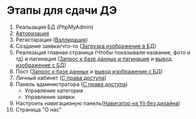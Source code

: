 # Этапы для сдачи ДЭ

1. Реальзация БД (PhpMyAdmin)
1. [Авторизация](auth.md)
1. Регистарация ([Валлидация](validate.md))
1. Создание заявки/что-то ([Загрузка изображение в БД](load-img.md))
1. Реализация главная страница (Чтобы показывали название, фото и тд) и пагинация ([Запрос к базе данных и пагинация](database-query-and-pagination.md) и [вывод изображение с БД](img.md))
1. Пост ([Запрос к базе данных](database-query-and-pagination.md) и [вывод изображение с БД](img.md))
1. Личный кабинет ([С права доступа](access_rights.md))
1. Панель администратора ([С права доступа](access_rights.md))
    - Управление категория
    - Управление заявки
1. Настроить навигационую панель([Навигатор на Yii без дизайна](basic_nav_yii.md))
1. Страница "О нас"
